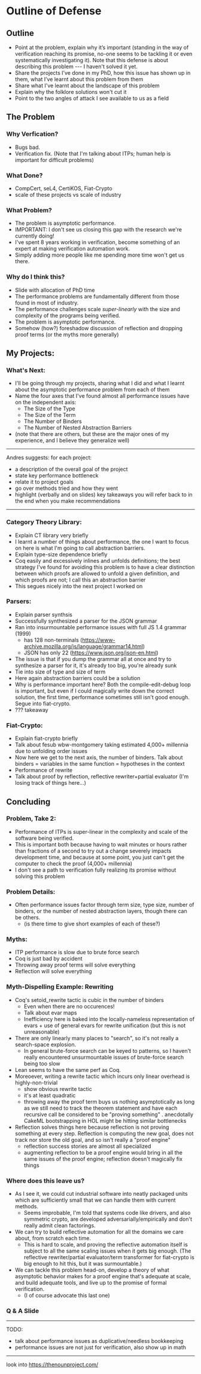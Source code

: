 # Outline of Defense

## Outline

- Point at the problem, explain why it’s important (standing in the way of verification reaching its promise, no-one seems to be tackling it or even systematically investigating it).  Note that this defense is about describing this problem --- I haven't solved it yet.
- Share the projects I’ve done in my PhD, how this issue has shown up in them, what I’ve learnt about this problem from them
- Share what I've learnt about the landscape of this problem
- Explain why the folklore solutions won't cut it
- Point to the two angles of attack I see available to us as a field

## The Problem

### Why Verfication?
- Bugs bad.
- Verification fix. (Note that I'm talking about ITPs; human help is important for difficult problems)

### What Done?
- CompCert, seL4, CertiKOS, Fiat-Crypto
- scale of these projects vs scale of industry

### What Problem?
- The problem is asymptotic performance.
- IMPORTANT: I don't see us closing this gap with the research we're currently doing!
- I've spent 8 years working in verification, become something of an expert at making verification automation work.
- Simply adding more people like me spending more time won't get us there.

### Why do I think this?
- Slide with allocation of PhD time
- The performance problems are fundamentally different from those found in most of industry.
- The performance challenges scale *super-linearly* with the size and complexity of the programs being verified.
- The problem is asymptotic performance.
- Somehow (how?) foreshadow discussion of reflection and dropping proof terms (or the myths more generally)

## My Projects:

### What's Next:
- I'll be going through my projects, sharing what I did and what I learnt about the asymptotic performance problem from each of them
- Name the four axes that I've found almost all performance issues have on the independent axis:
  + The Size of the Type
  + The Size of the Term
  + The Number of Binders
  + The Number of Nested Abstraction Barriers
- (note that there are others, but these are the major ones of my experience, and I believe they generalize well)

-----

Andres suggests:
for each project:
- a description of the overall goal of the project
- state key performance bottleneck
- relate it to project goals
- go over methods tried and how they went
- highlight (verbally and on slides) key takeaways you will refer back to in the end when you make recommendations

-----

### Category Theory Library:
- Explain CT library very briefly
- I learnt a number of things about performance, the one I want to focus on here is what I'm going to call abstraction barriers.
- Explain type-size dependence briefly
- Coq easily and excessively inlines and unfolds definitions; the best strategy I've found for avoiding this problem is to have a clear distinction between which proofs are allowed to unfold a given definition, and which proofs are not; I call this an abstraction barrier
- This segues nicely into the next project I worked on

### Parsers:
- Explain parser synthsis
- Successfully synthesized a parser for the JSON grammar
- Ran into insurmountable performance issues with full JS 1.4 grammar (1999)
  + has 128 non-terminals (https://www-archive.mozilla.org/js/language/grammar14.html)
  + JSON has only 22 (https://www.json.org/json-en.html)
- The issue is that if you dump the grammar all at once and try to synthesize a parser for it, it's already too big, you're already sunk
- Tie into size of type and size of term
- Here again abstraction barriers could be a solution
- Why is performance important here?  Both the compile-edit-debug loop is important, but even if I could magically write down the correct solution, the first time, performance sometimes still isn't good enough.  Segue into fiat-crypto.
- ??? takeaway

### Fiat-Crypto:
- Explain fiat-crypto briefly
- Talk about fesub wbw-montgomery taking estimated 4,000+ millennia due to unfolding order issues
- Now here we get to the next axis, the number of binders.  Talk about binders = variables in the same function = hypotheses in the context
- Performance of rewrite
- Talk about proof by reflection, reflective rewriter+partial evaluator
(I'm losing track of things here...)

## Concluding

### Problem, Take 2:
- Performance of ITPs is super-linear in the complexity and scale of the software being verified.
- This is important both because having to wait minutes or hours rather than fractions of a second to try out a change severely impacts development time, and because at some point, you just can't get the computer to check the proof (4,000+ millennia)
- I don't see a path to verification fully realizing its promise without solving this problem

### Problem Details:
- Often performance issues factor through term size, type size, number of binders, or the number of nested abstraction layers, though there can be others.
  + (is there time to give short examples of each of these?)

### Myths:
- ITP performance is slow due to brute force search
- Coq is just bad by accident
- Throwing away proof terms will solve everything
- Reflection will solve everything

### Myth-Dispelling Example: Rewriting
- Coq's setoid_rewrite tactic is cubic in the number of binders
  + Even when there are no occurences!
  + Talk about evar maps
  + Inefficiency here is baked into the locally-nameless representation of evars + use of general evars for rewrite unification (but this is not unreasonable)
- There are only linearly many places to "search", so it's not really a search-space explosion.
  + In general brute-force search can be keyed to patterns, so I haven't really encountered unsurmountable issues of brute-force search being too slow
- Lean seems to have the same perf as Coq.
- Moreoever, writing a rewrite tactic which incurs only linear overhead is highly-non-trivial
  + show obvious rewrite tactic
  + it's at least quadratic
  + throwing away the proof term buys us nothing asymptotically as long as we still need to track the theorem statement and have each recursive call be considered to be "proving something"
    . anecdotally CakeML bootstrapping in HOL might be hitting similar bottlenecks
- Reflection solves things here because reflection is not proving something at every step.  Reflection is computing the new goal, does not track nor store the old goal, and so isn't really a "proof engine"
  + reflection success stories are almost all specialized
  + augmenting reflection to be a proof engine would bring in all the same issues of the proof engine; reflection doesn't magically fix things

### Where does this leave us?
- As I see it, we could cut industrial software into neatly packaged units which are sufficiently small that we can handle them with current methods.
  + Seems improbable, I'm told that systems code like drivers, and also symmetric crypto, are developed adversarially/empirically and don't really admit clean factorings.
- We can try to build reflective automation for all the domains we care about, from scratch each time.
  + This is hard to scale, and proving the reflective automation itself is subject to all the same scaling issues when it gets big enough.  (The reflective rewriter/partial evaluator/term transformer for fiat-crypto is big enough to hit this, but it was surmountable.)
- We can tackle this problem head-on, develop a theory of what asymptotic behavior makes for a proof engine that's adequate at scale, and build adequate tools, and live up to the promise of formal verification.
  + (I of course advocate this last one)

### Q & A Slide



----------------------


TODO:
- talk about performance issues as duplicative/needless bookkeeping
- performance issues are not just for verification, also show up in math





----------------------------

look into https://thenounproject.com/
